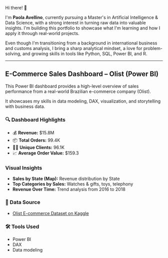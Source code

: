 Hi there! 👋 

I'm **Paola Avellino**, currently pursuing a Master's in Artificial Intelligence & Data Science, with a strong interest in turning raw data into valuable insights. I'm building this portfolio to showcase what I'm learning and how I apply it through real-world projects.

Even though I'm transitioning from a background in international business and customs analysis, I bring a sharp analytical mindset, a love for problem-solving, and growing skills in tools like Python, SQL, Power BI, and R.

---

## E-Commerce Sales Dashboard – Olist (Power BI)

This Power BI dashboard provides a high-level overview of sales performance from a real-world Brazilian e-commerce company (Olist). 

It showcases my skills in data modeling, DAX, visualization, and storytelling with business data.

### 🔍 Dashboard Highlights

- 💰 **Revenue:** $15.8M  
- 📦 **Total Orders:** 99.4K  
- 🧑‍💼 **Unique Clients:** 96.1K  
- 📈 **Average Order Value:** $159.3

### Visual Insights

- **Sales by State (Map):** Revenue distribution by State
- **Top Categories by Sales:** Watches & gifts, toys, telephony  
- **Revenue Over Time:** Trend analysis from 2016 to 2018

### 📁 Data Source
- [Olist E-commerce Dataset on Kaggle](https://www.kaggle.com/datasets/olistbr/brazilian-ecommerce)

### 🛠️ Tools Used
- Power BI
- DAX 
- Data modeling

